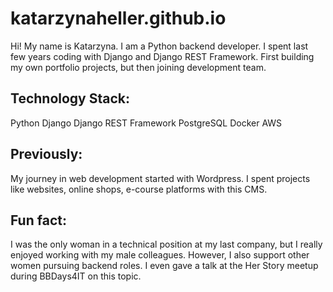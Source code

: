 # katarzynaheller.github.io
Hi! My name is Katarzyna. I am a Python backend developer. I spent last few years coding with Django and Django REST Framework. First building my own portfolio projects, but then joining development team. 

## Technology Stack: 
Python
Django
Django REST Framework
PostgreSQL
Docker
AWS

## Previously: 
My journey in web development started with Wordpress. I spent projects like websites, online shops, e-course platforms with this CMS. 

## Fun fact: 
I was the only woman in a technical position at my last company, but I really enjoyed working with my male colleagues. However, I also support other women pursuing backend roles. I even gave a talk at the Her Story meetup during BBDays4IT on this topic.


